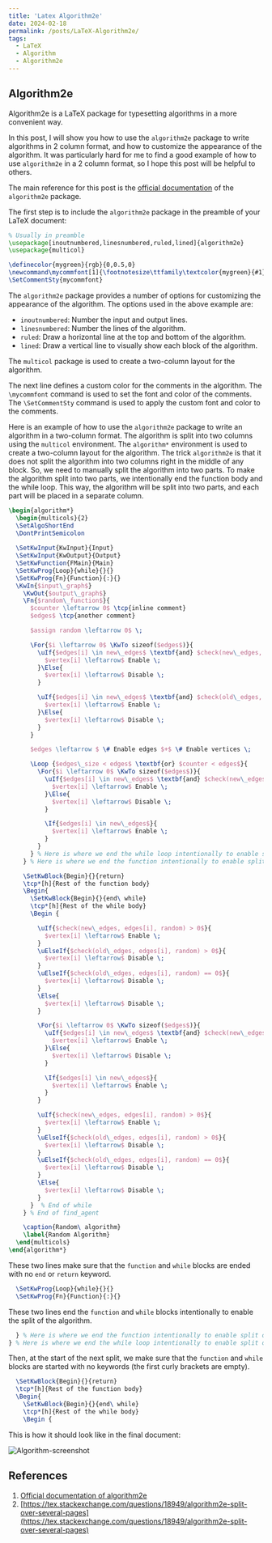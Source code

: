 ```yaml
---
title: 'Latex Algorithm2e'
date: 2024-02-18
permalink: /posts/LaTeX-Algorithm2e/
tags:
  - LaTeX
  - Algorithm
  - Algorithm2e
---
```

## Algorithm2e

Algorithm2e is a LaTeX package for typesetting algorithms in a more convenient way.

In this post, I will show you how to use the `algorithm2e` package to write algorithms in 2 column format, and how to customize the appearance of the algorithm. It was particularly hard for me to find a good example of how to use `algorithm2e` in a 2 column format, so I hope this post will be helpful to others.

The main reference for this post is the [official documentation](https://tug.ctan.org/macros/latex/contrib/algorithm2e/doc/algorithm2e.pdf) of the `algorithm2e` package.

The first step is to include the `algorithm2e` package in the preamble of your LaTeX document:

```latex
% Usually in preamble 
\usepackage[inoutnumbered,linesnumbered,ruled,lined]{algorithm2e}
\usepackage{multicol}

\definecolor{mygreen}{rgb}{0,0.5,0}
\newcommand\mycommfont[1]{\footnotesize\ttfamily\textcolor{mygreen}{#1}}
\SetCommentSty{mycommfont}
```

The `algorithm2e` package provides a number of options for customizing the appearance of the algorithm. The options used in the above example are:

- `inoutnumbered`: Number the input and output lines.
- `linesnumbered`: Number the lines of the algorithm.
- `ruled`: Draw a horizontal line at the top and bottom of the algorithm.
- `lined`: Draw a vertical line to visually show each block of the algorithm.

The `multicol` package is used to create a two-column layout for the algorithm.

The next line defines a custom color for the comments in the algorithm. The `\mycommfont` command is used to set the font and color of the comments. The `\SetCommentSty` command is used to apply the custom font and color to the comments.

Here is an example of how to use the `algorithm2e` package to write an algorithm in a two-column format. The algorithm is split into two columns using the `multicol` environment. The `algorithm*` environment is used to create a two-column layout for the algorithm. The trick `algorithm2e` is that it does not split the algorithm into two columns right in the middle of any block. So, we need to manually split the algorithm into two parts. To make the algorithm split into two parts, we intentionally end the function body and the while loop. This way, the algorithm will be split into two parts, and each part will be placed in a separate column.

```latex
\begin{algorithm*}
  \begin{multicols}{2}
  \SetAlgoShortEnd
  \DontPrintSemicolon
  
  \SetKwInput{KwInput}{Input}
  \SetKwInput{KwOutput}{Output}              
  \SetKwFunction{FMain}{Main}
  \SetKwProg{Loop}{while}{}{}
  \SetKwProg{Fn}{Function}{:}{}
  \KwIn{$input\_graph$}
    \KwOut{$output\_graph$}
    \Fn{$random\_function$}{
      $counter \leftarrow 0$ \tcp{inline comment}
      $edges$ \tcp{another comment}

      $assign random \leftarrow 0$ \;

      \For{$i \leftarrow 0$ \KwTo sizeof($edges$)}{
        \uIf{$edges[i] \in new\_edges$ \textbf{and} $check(new\_edges, edges[i], random) > 0$}{
          $vertex[i] \leftarrow$ Enable \;
        }\Else{
          $vertex[i] \leftarrow$ Disable \;
        }

        \uIf{$edges[i] \in new\_edges$ \textbf{and} $check(old\_edges, edges[i], random) > 0$}{
          $vertex[i] \leftarrow$ Enable \;
        }\Else{
          $vertex[i] \leftarrow$ Disable \;
        }
      }

      $edges \leftarrow $ \# Enable edges $+$ \# Enable vertices \;

      \Loop {$edges\_size < edges$ \textbf{or} $counter < edges$}{
        \For{$i \leftarrow 0$ \KwTo sizeof($edges$)}{
          \uIf{$edges[i] \in new\_edges$ \textbf{and} $check(new\_edges, edges[i], random) > 0$}{
            $vertex[i] \leftarrow$ Enable \;
          }\Else{
            $vertex[i] \leftarrow$ Disable \;
          }

          \If{$edges[i] \in new\_edges$}{
            $vertex[i] \leftarrow$ Enable \;
          }
        }
      } % Here is where we end the while loop intentionally to enable split of the algorithm
    } % Here is where we end the function intentionally to enable split of the algorithm

    \SetKwBlock{Begin}{}{return}
    \tcp*[h]{Rest of the function body}
    \Begin{
      \SetKwBlock{Begin}{}{end\ while}
      \tcp*[h]{Rest of the while body}
      \Begin {

        \uIf{$check(new\_edges, edges[i], random) > 0$}{
          $vertex[i] \leftarrow$ Enable \;
        }
        \uElseIf{$check(old\_edges, edges[i], random) > 0$}{
          $vertex[i] \leftarrow$ Disable \;
        }
        \uElseIf{$check(old\_edges, edges[i], random) == 0$}{
          $vertex[i] \leftarrow$ Disable \;
        }
        \Else{
          $vertex[i] \leftarrow$ Disable \;
        }

        \For{$i \leftarrow 0$ \KwTo sizeof($edges$)}{
          \uIf{$edges[i] \in new\_edges$ \textbf{and} $check(new\_edges, edges[i], random) > 0$}{
            $vertex[i] \leftarrow$ Enable \;
          }\Else{
            $vertex[i] \leftarrow$ Disable \;
          }

          \If{$edges[i] \in new\_edges$}{
            $vertex[i] \leftarrow$ Enable \;
          }
        }

        \uIf{$check(new\_edges, edges[i], random) > 0$}{
          $vertex[i] \leftarrow$ Enable \;
        }
        \uElseIf{$check(old\_edges, edges[i], random) > 0$}{
          $vertex[i] \leftarrow$ Disable \;
        }
        \uElseIf{$check(old\_edges, edges[i], random) == 0$}{
          $vertex[i] \leftarrow$ Disable \;
        }
        \Else{
          $vertex[i] \leftarrow$ Disable \;
        }
      }  % End of while
    } % End of find_agent

    \caption{Random\ algorithm}
    \label{Random Algorithm}
  \end{multicols}
\end{algorithm*}
```

These two lines make sure that the `function` and `while` blocks are ended with no `end` or `return` keyword.

```latex
  \SetKwProg{Loop}{while}{}{}
  \SetKwProg{Fn}{Function}{:}{}
```

These two lines end the `function` and `while` blocks intentionally to enable the split of the algorithm.

```latex
  } % Here is where we end the function intentionally to enable split of the algorithm
} % Here is where we end the while loop intentionally to enable split of the algorithm
```

Then, at the start of the next split, we make sure that the `function` and `while` blocks are started with no keywords (the first curly brackets are empty).

```latex
  \SetKwBlock{Begin}{}{return}
  \tcp*[h]{Rest of the function body}
  \Begin{
    \SetKwBlock{Begin}{}{end\ while}
    \tcp*[h]{Rest of the while body}
    \Begin {
```

This is how it should look like in the final document:

![Algorithm-screenshot](https://github.com/amirsojoodi/Manuals-and-Tutorials/assets/10928452/3ac3b3bb-6690-440f-9bf2-9cc25ef692db)

## References

1. [Official documentation of algorithm2e](https://tug.ctan.org/macros/latex/contrib/algorithm2e/doc/algorithm2e.pdf)
2. [https://tex.stackexchange.com/questions/18949/algorithm2e-split-over-several-pages](https://tex.stackexchange.com/questions/18949/algorithm2e-split-over-several-pages)

